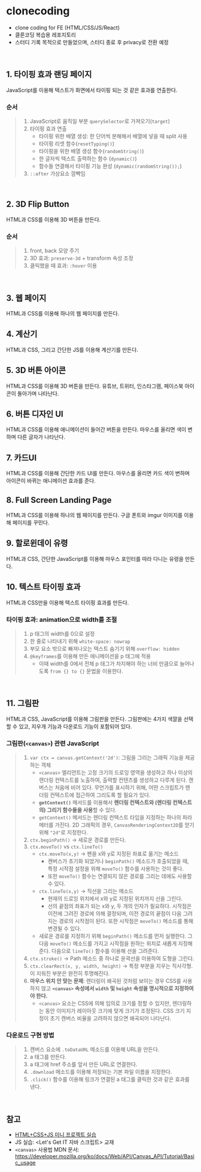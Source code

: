 # clonecoding
- clone coding for FE (HTML/CSS/JS/React)
- 클론코딩 복습용 레포지토리
- 스터디 기록 목적으로 만들었으며, 스터디 종료 후 privacy로 전환 예정
<br/>

## 1. 타이핑 효과 랜딩 페이지
JavaScript를 이용해 텍스트가 화면에서 타이핑 되는 것 같은 효과를 연출한다.
### 순서
> 1. JavaScript로 움직일 부분 `querySelector`로 가져오기(`target`)
> 2. 타이핑 효과 연출
>    - 타이핑 위한 배열 생성: 한 단어씩 분해해서 배열에 넣을 때 split 사용
>    - 타이핑 리셋 함수(`resetTyping()`)
>    - 타이핑을 위한 배열 생성 함수(`randomString()`)
>    - 한 글자씩 텍스트 출력하는 함수 (`dynamic()`)
>    - 함수들 연결해서 타이핑 기능 완성 (`dynamic(randomString());`)
> 4. `::after` 가상요소 깜빡임
<br/>

## 2. 3D Flip Button
HTML과 CSS를 이용해 3D 버튼을 만든다.
### 순서
> 1. front, back 모양 주기
> 2. 3D 효과: `preserve-3d` + transform 속성 조정
> 3. 클릭했을 때 효과: `:hover` 이용
<br/>

## 3. 웹 페이지
HTML과 CSS를 이용해 하나의 웹 페이지를 만든다.
<br/>

## 4. 계산기
HTML과 CSS, 그리고 간단한 JS를 이용해 계산기를 만든다.
<br/>

## 5. 3D 버튼 아이콘
HTML과 CSS를 이용해 3D 버튼을 만든다. 유튜브, 트위터, 인스타그램,
페이스북 아이콘이 돌아가며 나타난다.
<br/>

## 6. 버튼 디자인 UI
HTML과 CSS를 이용해 애니메이션이 들어간 버튼을 만든다.
마우스를 올리면 색이 변하며 다른 글자가 나타난다.
<br/>

## 7. 카드UI
HTML과 CSS를 이용해 간단한 카드 UI를 만든다.
마우스를 올리면 카드 색이 변하며 아이콘이 바뀌는 애니메이션 효과를 준다.
<br/>

## 8. Full Screen Landing Page
HTML과 CSS를 이용해 하나의 웹 페이지를 만든다.
구글 폰트와 imgur 이미지를 이용해 페이지를 꾸민다.
<br/>

## 9. 할로윈데이 유령
HTML과 CSS, 간단한 JavaScript를 이용해 마우스 포인터를 따라 다니는 유령을 만든다.
<br/>

## 10. 텍스트 타이핑 효과
HTML과 CSS만을 이용해 텍스트 타이핑 효과를 만든다.
### 타이핑 효과: animation으로 width를 조절
> 1. p 태그의 width를 0으로 설정
> 2. 한 줄로 나타내기 위해 `white-space: nowrap`
> 3. 부모 요소 밖으로 빠져나오는 텍스트 숨기기 위해 `overflow: hidden`
> 4. `@keyframes`를 이용해 만든 애니메이션을 p 태그에 적용
>    - 이때 width를 0에서 전체 p 태그가 차지해야 하는 너비 만큼으로 늘어나도록 `from {} to {}` 문법을 이용한다.
<br/>

## 11. 그림판
HTML과 CSS, JavaScript를 이용해 그림판을 만든다.
그림판에는 4가지 색깔을 선택할 수 있고, 지우개 기능과 다운로드 기능이 포함되어 있다.
### 그림판(`<canvas>`) 관련 JavaScript
> 1. `var ctx = canvas.getContext('2d')`: 그림을 그리는 그래픽 기능을 제공하는 객체
>    - `<canvas>` 엘리먼트는 고정 크기의 드로잉 영역을 생성하고 하나 이상의 렌더링 컨텍스트를 노출하여, 출력할 컨텐츠를 생성하고 다루게 된다. 캔버스는 처음에 비어 있다. 무언가를 표시하기 위해, 어떤 스크립트가 렌더링 컨텍스트에 접근하여 그리도록 할 필요가 있다.
>    - **`getContext()`** 메서드를 이용해서 **렌더링 컨텍스트와 (렌더링 컨텍스트의) 그리기 함수들을 사용**할 수 있다.
>    - `getContext()` 메서드는 렌더링 컨텍스트 타입을 지정하는 하나의 파라메터를 가진다. 2D 그래픽의 경우, `CanvasRenderingContext2D`를 얻기 위해 `"2d"`로 지정한다.
> 2. `ctx.beginPath()` → 새로운 경로를 만든다.
> 3. `ctx.moveTo()` vs `ctx.lineTo()`
>    - `ctx.moveTo(x,y)` → 펜을 x와 y로 지정된 좌표로 옮기는 메소드
>        - 캔버스가 초기화 되었거나 `beginPath()` 메소드가 호출되었을 때, 특정 시작점 설정을 위해 `moveTo()` 함수를 사용하는 것이 좋다.
>        - 또한 `moveTo()` 함수는 연결되지 않은 경로를 그리는 데에도 사용할 수 있다.
>    - `ctx.lineTo(x,y)` → 직선을 그리는 메소드
>        - 현재의 드로잉 위치에서 x와 y로 지정된 위치까지 선을 그린다.
>        - 선의 끝점의 좌표가 되는 x와 y, 두 개의 인자가 필요하다. 시작점은 이전에 그려진 경로에 의해 결정되며, 이전 경로의 끝점이 다음 그려지는 경로의 시작점이 된다. 또한 시작점은 `moveTo()` 메소드를 통해 변경될 수 있다.
>    - 새로운 경로를 지정하기 위해 `beginPath()` 메소드를 먼저 실행한다. 그 다음 `moveTo()` 메소드를 가지고 시작점을 원하는 위치로 새롭게 지정해 준다. 다음으로 `lineTo()` 함수를 이용해 선을 그려준다.
> 4. `ctx.stroke()` → Path 메소드 중 하나로 윤곽선을 이용하여 도형을 그린다.
> 5. `ctx.clearRect(x, y, width, height)` → 특정 부분을 지우는 직사각형. 이 지워진 부분은 완전히 투명해진다.
> 6. **마우스 위치 안 맞는 문제**: 렌더링이 왜곡된 것처럼 보이는 경우 CSS를 사용하지 않고 **`<canvas>` 속성에서 `width` 및 `height` 속성을 명시적으로 지정하여야 한다.**
>    - `<canvas>` 요소는 CSS에 의해 임의로 크기를 정할 수 있지만, 렌더링하는 동안 이미지가 레이아웃 크기에 맞게 크기가 조정된다. CSS 크기 지정이 초기 캔버스 비율을 고려하지 않으면 왜곡되어 나타난다.

### 다운로드 구현 방법
> 1. 캔버스 요소에 `.toDataURL` 메소드를 이용해 URL을 만든다.
> 2. a 태그를 만든다.
> 3. a 태그에 href 주소를 앞서 만든 URL로 연결한다.
> 4. `.download` 메소드를 이용해 저장되는 기본 파일 이름을 지정한다.
> 5. `.click()` 함수를 이용해 링크가 연결된 a 태그를 클릭한 것과 같은 효과를 낸다.
<br/>


## 참고
- [HTML+CSS+JS 미니 프로젝트 실습](https://www.youtube.com/playlist?list=PL-eeIUD86IjSyxTbGT7wY3Hie_HA5bKvg)
- JS 실습: <Let's Get IT 자바 스크립트> 교재
- `<canvas>` 사용법 MDN 문서: https://developer.mozilla.org/ko/docs/Web/API/Canvas_API/Tutorial/Basic_usage

